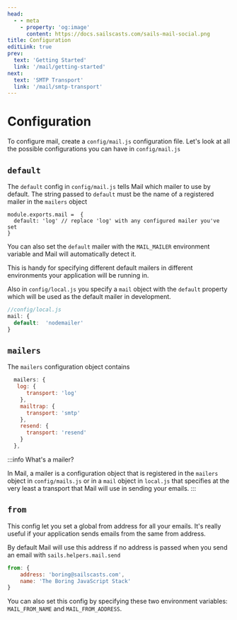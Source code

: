 ```yaml
---
head:
  - - meta
    - property: 'og:image'
      content: https://docs.sailscasts.com/sails-mail-social.png
title: Configuration
editLink: true
prev:
  text: 'Getting Started'
  link: '/mail/getting-started'
next:
  text: 'SMTP Transport'
  link: '/mail/smtp-transport'
---
```


# Configuration

To configure mail, create a `config/mail.js` configuration file. Let's look at all the possible configurations you can have in `config/mail.js`

## `default`

The `default` config in `config/mail.js` tells Mail which mailer to use by default. The string passed to `default` must be the name of a registered mailer in the `mailers` object

```js[config/mail.js]
module.exports.mail =  {
  default: 'log' // replace 'log' with any configured mailer you've set
}
```

You can also set the `default` mailer with the `MAIL_MAILER` environment variable and Mail will automatically detect it.

This is handy for specifying different default mailers in different environments your application will be running in.

Also in `config/local.js` you specify a `mail` object with the `default` property which will be used as the default mailer in development.

```js
//config/local.js
mail: {
  default:  'nodemailer'
}
```

## `mailers`

The `mailers` configuration object contains

```js
  mailers: {
   log: {
      transport: 'log'
    },
    mailtrap: {
      transport: 'smtp'
    },
    resend: {
      transport: 'resend'
    }
  },
```

:::info What's a mailer?

In Mail, a mailer is a configuration object that is registered in the `mailers` object in `config/mails.js` or in a `mail` object in `local.js` that specifies at the very least a transport that Mail will use in sending your emails.
:::

## `from`

This config let you set a global from address for all your emails. It's really useful if your application sends emails from the same from address.

By default Mail will use this address if no address is passed when you send an email with `sails.helpers.mail.send`

```js
from: {
    address: 'boring@sailscasts.com',
    name: 'The Boring JavaScript Stack'
}
```

You can also set this config by specifying these two environment variables: `MAIL_FROM_NAME` and `MAIL_FROM_ADDRESS`.
